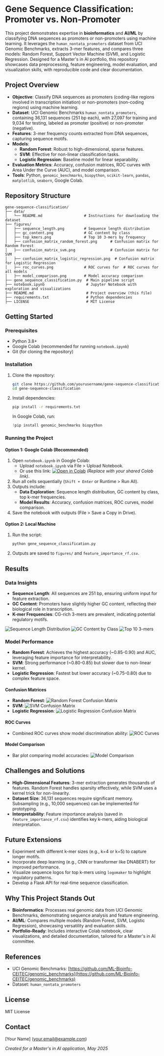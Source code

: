 # Gene Sequence Classification: Promoter vs. Non-Promoter

This project demonstrates expertise in **bioinformatics** and **AI/ML** by classifying DNA sequences as promoters or non-promoters using machine learning. It leverages the `human_nontata_promoters` dataset from UCI Genomic Benchmarks, extracts 3-mer features, and compares three models: Random Forest, Support Vector Machine (SVM), and Logistic Regression. Designed for a Master's in AI portfolio, this repository showcases data preprocessing, feature engineering, model evaluation, and visualization skills, with reproducible code and clear documentation.

## Project Overview
- **Objective**: Classify DNA sequences as promoters (coding-like regions involved in transcription initiation) or non-promoters (non-coding regions) using machine learning.
- **Dataset**: UCI Genomic Benchmarks `human_nontata_promoters`, containing 36,131 sequences (251 bp each), with 27,097 for training and 9,034 for testing, labeled as promoter (positive) or non-promoter (negative).
- **Features**: 3-mer frequency counts extracted from DNA sequences, capturing sequence motifs.
- **Models**:
  - **Random Forest**: Robust to high-dimensional, sparse features.
  - **SVM**: Effective for non-linear classification tasks.
  - **Logistic Regression**: Baseline model for linear separability.
- **Evaluation Metrics**: Accuracy, confusion matrices, ROC curves with Area Under the Curve (AUC), and model comparison.
- **Tools**: Python, `genomic_benchmarks`, `biopython`, `scikit-learn`, `pandas`, `matplotlib`, `seaborn`, Google Colab.

## Repository Structure
```
gene-sequence-classification/
├── data/
│   └── README.md                   # Instructions for downloading the dataset
├── figures/
│   ├── sequence_length.png         # Sequence length distribution
│   ├── gc_content.png              # GC content by class
│   ├── top_kmers.png               # Top 10 3-mers by frequency
│   ├── confusion_matrix_random_forest.png      # Confusion matrix for Random Forest
│   ├── confusion_matrix_svm.png                # Confusion matrix for SVM
│   ├── confusion_matrix_logistic_regression.png  # Confusion matrix for Logistic Regression
│   ├── roc_curves.png              # ROC curves for  # ROC curves for all models
│   ├── model_comparison.png        # Model accuracy comparison
├── gene_sequence_classification.py  # Main pipeline script
├── notebook.ipynb                   # Jupyter Notebook with exploration and visualizations
├── README.md                        # Project overview (this file)
├── requirements.txt                 # Python dependencies
├── LICENSE                          # MIT License
```

## Getting Started
### Prerequisites
- Python 3.8+
- Google Colab (recommended for running `notebook.ipynb`)
- Git (for cloning the repository)

### Installation
1. Clone the repository:
   ```bash
   git clone https://github.com/yourusername/gene-sequence-classification.git
   cd gene-sequence-classification
   ```
2. Install dependencies:
   ```bash
   pip install -r requirements.txt
   ```
   In Google Colab, run:
   ```python
   !pip install genomic_benchmarks biopython
   ```

### Running the Project
#### Option 1: Google Colab (Recommended)
1. Open `notebook.ipynb` in Google Colab:
   - Upload `notebook.ipynb` via File > Upload Notebook.
   - Or use this link: [![Open in Colab](https://colab.research.google.com/assets/colab-badge.svg)](https://colab.research.google.com/drive/your-colab-link) *(Replace with your shared Colab link)*.
2. Run all cells sequentially (`Shift + Enter` or Runtime > Run All).
3. Outputs include:
   - **Data Exploration**: Sequence length distribution, GC content by class, top k-mer frequencies.
   - **Model Results**: Accuracy, confusion matrices, ROC curves, model comparison.
4. Save the notebook with outputs (File > Save a Copy in Drive).

#### Option 2: Local Machine
1. Run the script:
   ```bash
   python gene_sequence_classification.py
   ```
2. Outputs are saved to `figures/` and `feature_importance_rf.csv`.

## Results
### Data Insights
- **Sequence Length**: All sequences are 251 bp, ensuring uniform input for feature extraction.
- **GC Content**: Promoters have slightly higher GC content, reflecting their biological role in transcription.
- **K-mer Frequencies**: CG-rich 3-mers are prevalent, indicating potential regulatory motifs.

![Sequence Length Distribution](figures/sequence_length.png)
![GC Content by Class](figures/gc_content.png)
![Top 10 3-mers](figures/top_kmers.png)

### Model Performance
- **Random Forest**: Achieves the highest accuracy (~0.85-0.90) and AUC, leveraging feature importance for interpretability.
- **SVM**: Strong performance (~0.80-0.85) but slower due to non-linear kernel.
- **Logistic Regression**: Fastest but lower accuracy (~0.75-0.80) due to complex feature space.

#### Confusion Matrices
- **Random Forest**:
  ![Random Forest Confusion Matrix](figures/confusion_matrix_random_forest.png)
- **SVM**:
  ![SVM Confusion Matrix](figures/confusion_matrix_svm.png)
- **Logistic Regression**:
  ![Logistic Regression Confusion Matrix](figures/confusion_matrix_logistic_regression.png)

#### ROC Curves
- Combined ROC curves show model discrimination ability:
  ![ROC Curves](figures/roc_curves.png)

#### Model Comparison
- Bar plot comparing model accuracies:
  ![Model Comparison](figures/model_comparison.png)

## Challenges and Solutions
- **High-Dimensional Features**: 3-mer extraction generates thousands of features. Random Forest handles sparsity effectively, while SVM uses a kernel trick for non-linearity.
- **Dataset Size**: 36,131 sequences require significant memory. Subsampling (e.g., 10,000 sequences) can be implemented for prototyping.
- **Interpretability**: Feature importance analysis (saved in `feature_importance_rf.csv`) identifies key k-mers, aiding biological interpretation.

## Future Extensions
- Experiment with different k-mer sizes (e.g., k=4 or k=5) to capture longer motifs.
- Incorporate deep learning (e.g., CNN or transformer like DNABERT) for improved performance.
- Visualize sequence logos for top k-mers using `logomaker` to highlight regulatory patterns.
- Develop a Flask API for real-time sequence classification.

## Why This Project Stands Out
- **Bioinformatics**: Processes real genomic data from UCI Genomic Benchmarks, demonstrating sequence analysis and feature engineering.
- **AI/ML**: Compares multiple models (Random Forest, SVM, Logistic Regression), showcasing versatility and evaluation skills.
- **Portfolio-Ready**: Includes interactive Colab notebook, clear visualizations, and detailed documentation, tailored for a Master's in AI committee.

## References
- UCI Genomic Benchmarks: [https://github.com/ML-Bioinfo-CEITEC/genomic_benchmarks](https://github.com/ML-Bioinfo-CEITEC/genomic_benchmarks)
- Dataset: `human_nontata_promoters`

## License
MIT License

## Contact
[Your Name] ([your.email@example.com](mailto:your.email@example.com))

*Created for a Master's in AI application, May 2025*